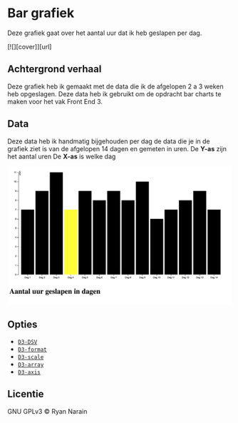 # Bar grafiek
Deze grafiek gaat over het aantal uur dat ik heb geslapen per dag.

[![][cover]][url]

## Achtergrond verhaal
Deze grafiek heb ik gemaakt met de data die ik de afgelopen 2 a 3 weken heb opgeslagen. Deze data heb ik gebruikt om de opdracht bar charts te maken voor het vak Front End 3.

## Data
Deze data heb ik handmatig bijgehouden per dag de data die je in de grafiek ziet is van de afgelopen 14 dagen en gemeten in uren.
De **Y-as** zijn het aantal uren
De **X-as** is welke dag

![Alt text](preview.png)

## Opties
- [`D3-DSV`](https://github.com/d3/d3-dsv)
- [`D3-format`](https://github.com/d3/d3-format)
- [`D3-scale`](https://github.com/d3/d3-scale)
- [`D3-array`](https://github.com/d3/d3-array)
- [`D3-axis`](https://github.com/d3/d3-axis)

## Licentie
GNU GPLv3 © Ryan Narain